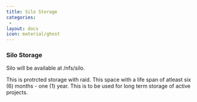 ```yaml
---
title: Silo Storage
categories:
 -
layout: docs
icon: material/ghost
---
```


### Silo Storage

Silo will be available at /nfs/silo.

This is protrcted storage with raid. This space with a life span of atleast six (6) months - one (1) year. This is to be used for long term storage of active projects. 